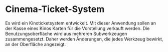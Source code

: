 # Cinema-Ticket-System
Es wird ein Kinoticketsystem entwickelt.
Mit dieser Anwendung sollen an der Kasse eines Kinos Karten für die Vorstellung verkauft werden. 
Die Benutzungsoberfläche wird aus mehreren Subwerkzeugen zusammengesetzt.
Daher werden Änderungen, die jedes Werkzeug bewirkt, an der Oberfläche angezeigt.

